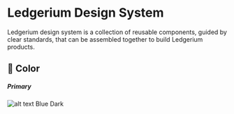 # Ledgerium Design System

Ledgerium design system is a collection of reusable components, guided by clear standards, that can be assembled together to build Ledgerium products.

## 🌈 Color

##### Primary

![alt text](https://github.com/ledgerium/pubdocs/blob/master/DesignSystemAssets/ColorBlock/1F3160.svg "#1F3160") Blue Dark
